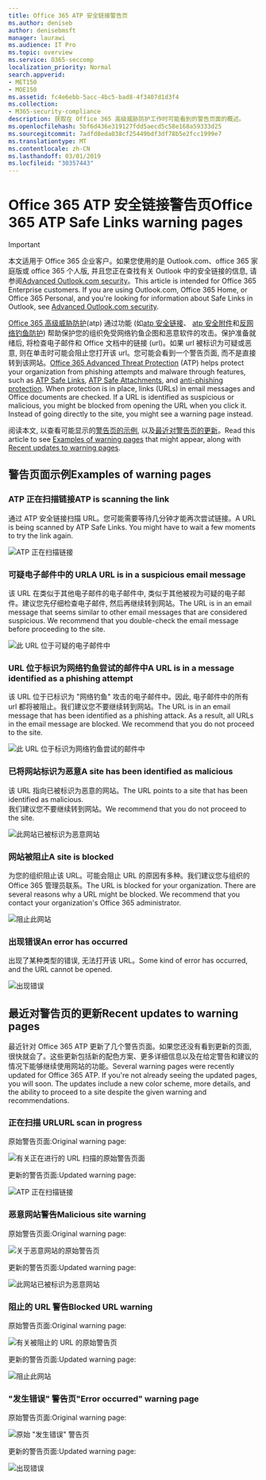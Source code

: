 ```yaml
---
title: Office 365 ATP 安全链接警告页
ms.author: deniseb
author: denisebmsft
manager: laurawi
ms.audience: IT Pro
ms.topic: overview
ms.service: O365-seccomp
localization_priority: Normal
search.appverid:
- MET150
- MOE150
ms.assetid: fc4e6ebb-5acc-4bc5-bad8-4f3407d1d3f4
ms.collection:
- M365-security-compliance
description: 获取在 Office 365 高级威胁防护工作时可能看到的警告页面的概述。
ms.openlocfilehash: 5bf6d436e319127fdd5aecd5c58e168a59333d25
ms.sourcegitcommit: 7adfd8eda038cf25449bdf3df78b5e2fcc1999e7
ms.translationtype: MT
ms.contentlocale: zh-CN
ms.lasthandoff: 03/01/2019
ms.locfileid: "30357443"
---
```

# <a name="office-365-atp-safe-links-warning-pages"></a><span data-ttu-id="a07e2-103">Office 365 ATP 安全链接警告页</span><span class="sxs-lookup"><span data-stu-id="a07e2-103">Office 365 ATP Safe Links warning pages</span></span>

> [!IMPORTANT]
> <span data-ttu-id="a07e2-p101">本文适用于 Office 365 企业客户。如果您使用的是 Outlook.com、office 365 家庭版或 office 365 个人版, 并且您正在查找有关 Outlook 中的安全链接的信息, 请参阅[Advanced Outlook.com security](https://support.office.com/article/advanced-outlook-com-security-for-office-365-subscribers-882d2243-eab9-4545-a58a-b36fee4a46e2)。</span><span class="sxs-lookup"><span data-stu-id="a07e2-p101">This article is intended for Office 365 Enterprise customers. If you are using Outlook.com, Office 365 Home, or Office 365 Personal, and you're looking for information about Safe Links in Outlook, see [Advanced Outlook.com security](https://support.office.com/article/advanced-outlook-com-security-for-office-365-subscribers-882d2243-eab9-4545-a58a-b36fee4a46e2).</span></span>

<span data-ttu-id="a07e2-p102">[Office 365 高级威胁防护](office-365-atp.md)(atp) 通过功能 (如[atp 安全链接](atp-safe-links.md)、 [atp 安全附件](atp-safe-attachments.md)和[反网络钓鱼防护](anti-phishing-protection.md)) 帮助保护您的组织免受网络钓鱼企图和恶意软件的攻击。保护准备就绪后, 将检查电子邮件和 Office 文档中的链接 (url)。如果 url 被标识为可疑或恶意, 则在单击时可能会阻止您打开该 url。您可能会看到一个警告页面, 而不是直接转到该网站。</span><span class="sxs-lookup"><span data-stu-id="a07e2-p102">[Office 365 Advanced Threat Protection](office-365-atp.md) (ATP) helps protect your organization from phishing attempts and malware through features, such as [ATP Safe Links](atp-safe-links.md), [ATP Safe Attachments](atp-safe-attachments.md), and [anti-phishing protection](anti-phishing-protection.md). When protection is in place, links (URLs) in email messages and Office documents are checked. If a URL is identified as suspicious or malicious, you might be blocked from opening the URL when you click it. Instead of going directly to the site, you might see a warning page instead.</span></span> 
  
<span data-ttu-id="a07e2-110">阅读本文, 以查看可能显示的[警告页的示例](atp-safe-links-warning-pages.md#examples), 以及[最近对警告页的更新](atp-safe-links-warning-pages.md#updates)。</span><span class="sxs-lookup"><span data-stu-id="a07e2-110">Read this article to see [Examples of warning pages](atp-safe-links-warning-pages.md#examples) that might appear, along with [Recent updates to warning pages](atp-safe-links-warning-pages.md#updates).</span></span>
  
## <a name="examples-of-warning-pages"></a><span data-ttu-id="a07e2-111">警告页面示例</span><span class="sxs-lookup"><span data-stu-id="a07e2-111">Examples of warning pages</span></span>

### <a name="atp-is-scanning-the-link"></a><span data-ttu-id="a07e2-112">ATP 正在扫描链接</span><span class="sxs-lookup"><span data-stu-id="a07e2-112">ATP is scanning the link</span></span>

<span data-ttu-id="a07e2-p103">通过 ATP 安全链接扫描 URL。您可能需要等待几分钟才能再次尝试链接。</span><span class="sxs-lookup"><span data-stu-id="a07e2-p103">A URL is being scanned by ATP Safe Links. You might have to wait a few moments to try the link again.</span></span>

![ATP 正在扫描链接](media/ee8dd5ed-6b91-4248-b054-12b719e8d0ed.png)

### <a name="a-url-is-in-a-suspicious-email-message"></a><span data-ttu-id="a07e2-116">可疑电子邮件中的 URL</span><span class="sxs-lookup"><span data-stu-id="a07e2-116">A URL is in a suspicious email message</span></span>

<span data-ttu-id="a07e2-p104">该 URL 在类似于其他电子邮件的电子邮件中, 类似于其他被视为可疑的电子邮件。建议您先仔细检查电子邮件, 然后再继续转到网站。</span><span class="sxs-lookup"><span data-stu-id="a07e2-p104">The URL is in an email message that seems similar to other email messages that are considered suspicious. We recommend that you double-check the email message before proceeding to the site.</span></span>

![此 URL 位于可疑的电子邮件中](media/33f57923-23e3-4b0f-838b-6ad589ba897b.png)

### <a name="a-url-is-in-a-message-identified-as-a-phishing-attempt"></a><span data-ttu-id="a07e2-120">URL 位于标识为网络钓鱼尝试的邮件中</span><span class="sxs-lookup"><span data-stu-id="a07e2-120">A URL is in a message identified as a phishing attempt</span></span>

<span data-ttu-id="a07e2-p105">该 URL 位于已标识为 "网络钓鱼" 攻击的电子邮件中。因此, 电子邮件中的所有 url 都将被阻止。我们建议您不要继续转到网站。</span><span class="sxs-lookup"><span data-stu-id="a07e2-p105">The URL is in an email message that has been identified as a phishing attack. As a result, all URLs in the email message are blocked. We recommend that you do not proceed to the site.</span></span>

![此 URL 位于标识为网络钓鱼尝试的邮件中](media/6e544a28-0604-4821-aba6-d5a57bb917e5.png)

### <a name="a-site-has-been-identified-as-malicious"></a><span data-ttu-id="a07e2-125">已将网站标识为恶意</span><span class="sxs-lookup"><span data-stu-id="a07e2-125">A site has been identified as malicious</span></span>

<span data-ttu-id="a07e2-126">该 URL 指向已被标识为恶意的网站。</span><span class="sxs-lookup"><span data-stu-id="a07e2-126">The URL points to a site that has been identified as malicious.</span></span>  <br/> <span data-ttu-id="a07e2-127">我们建议您不要继续转到网站。</span><span class="sxs-lookup"><span data-stu-id="a07e2-127">We recommend that you do not proceed to the site.</span></span>

![此网站已被标识为恶意网站](media/058883c8-23f0-4672-9c1c-66b084796177.png)

### <a name="a-site-is-blocked"></a><span data-ttu-id="a07e2-129">网站被阻止</span><span class="sxs-lookup"><span data-stu-id="a07e2-129">A site is blocked</span></span>

<span data-ttu-id="a07e2-p106">为您的组织阻止该 URL。可能会阻止 URL 的原因有多种。我们建议您与组织的 Office 365 管理员联系。</span><span class="sxs-lookup"><span data-stu-id="a07e2-p106">The URL is blocked for your organization. There are several reasons why a URL might be blocked. We recommend that you contact your organization's Office 365 administrator.</span></span>

![阻止此网站](media/6b4bda2d-a1e6-419e-8b10-588e83c3af3f.png)

### <a name="an-error-has-occurred"></a><span data-ttu-id="a07e2-134">出现错误</span><span class="sxs-lookup"><span data-stu-id="a07e2-134">An error has occurred</span></span>

<span data-ttu-id="a07e2-135">出现了某种类型的错误, 无法打开该 URL。</span><span class="sxs-lookup"><span data-stu-id="a07e2-135">Some kind of error has occurred, and the URL cannot be opened.</span></span>

![出现错误](media/2f7465a4-1cf4-4c1c-b7d4-3c07e4b795b4.png)

## <a name="recent-updates-to-warning-pages"></a><span data-ttu-id="a07e2-137">最近对警告页的更新</span><span class="sxs-lookup"><span data-stu-id="a07e2-137">Recent updates to warning pages</span></span>

<span data-ttu-id="a07e2-p107">最近针对 Office 365 ATP 更新了几个警告页面。如果您还没有看到更新的页面, 很快就会了。这些更新包括新的配色方案、更多详细信息以及在给定警告和建议的情况下能够继续使用网站的功能。</span><span class="sxs-lookup"><span data-stu-id="a07e2-p107">Several warning pages were recently updated for Office 365 ATP. If you're not already seeing the updated pages, you will soon. The updates include a new color scheme, more details, and the ability to proceed to a site despite the given warning and recommendations.</span></span>

### <a name="url-scan-in-progress"></a><span data-ttu-id="a07e2-141">正在扫描 URL</span><span class="sxs-lookup"><span data-stu-id="a07e2-141">URL scan in progress</span></span>

<span data-ttu-id="a07e2-142">原始警告页面:</span><span class="sxs-lookup"><span data-stu-id="a07e2-142">Original warning page:</span></span>

![有关正在进行的 URL 扫描的原始警告页面](media/04368763-763f-43d6-94a4-a48291d36893.png)

<span data-ttu-id="a07e2-144">更新的警告页面:</span><span class="sxs-lookup"><span data-stu-id="a07e2-144">Updated warning page:</span></span>

![ATP 正在扫描链接](media/ee8dd5ed-6b91-4248-b054-12b719e8d0ed.png)

### <a name="malicious-site-warning"></a><span data-ttu-id="a07e2-146">恶意网站警告</span><span class="sxs-lookup"><span data-stu-id="a07e2-146">Malicious site warning</span></span>

<span data-ttu-id="a07e2-147">原始警告页面:</span><span class="sxs-lookup"><span data-stu-id="a07e2-147">Original warning page:</span></span>

![关于恶意网站的原始警告页](media/b9efda09-6dd8-46ef-82cb-56e4d538b8f5.png)

<span data-ttu-id="a07e2-149">更新的警告页面:</span><span class="sxs-lookup"><span data-stu-id="a07e2-149">Updated warning page:</span></span>

![此网站已被标识为恶意网站](media/058883c8-23f0-4672-9c1c-66b084796177.png)

### <a name="blocked-url-warning"></a><span data-ttu-id="a07e2-151">阻止的 URL 警告</span><span class="sxs-lookup"><span data-stu-id="a07e2-151">Blocked URL warning</span></span>

<span data-ttu-id="a07e2-152">原始警告页面:</span><span class="sxs-lookup"><span data-stu-id="a07e2-152">Original warning page:</span></span>

![有关被阻止的 URL 的原始警告页](media/3d6ba028-30bf-45fc-958e-d3aad3defc83.png)

<span data-ttu-id="a07e2-154">更新的警告页面:</span><span class="sxs-lookup"><span data-stu-id="a07e2-154">Updated warning page:</span></span>

![阻止此网站](media/6b4bda2d-a1e6-419e-8b10-588e83c3af3f.png)

### <a name="error-occurred-warning-page"></a><span data-ttu-id="a07e2-156">"发生错误" 警告页</span><span class="sxs-lookup"><span data-stu-id="a07e2-156">"Error occurred" warning page</span></span>

<span data-ttu-id="a07e2-157">原始警告页面:</span><span class="sxs-lookup"><span data-stu-id="a07e2-157">Original warning page:</span></span>

![原始 "发生错误" 警告页](media/9aaa4383-2f23-48be-bdaa-8efbcb2acc70.png)

<span data-ttu-id="a07e2-159">更新的警告页面:</span><span class="sxs-lookup"><span data-stu-id="a07e2-159">Updated warning page:</span></span>

![出现错误](media/2f7465a4-1cf4-4c1c-b7d4-3c07e4b795b4.png)
   
